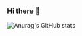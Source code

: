 ### Hi there 👋


![Anurag's GitHub stats](https://github-readme-stats.vercel.app/api?username=BetelGeuseee&show_icons=true&theme=radical)

